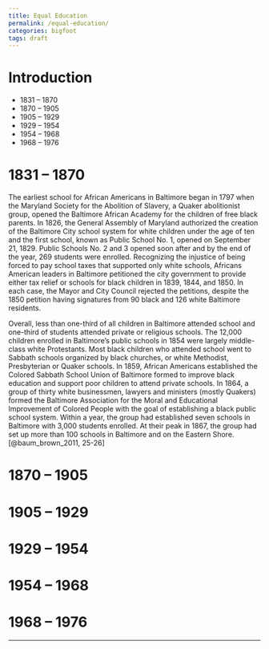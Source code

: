 ```yaml
---
title: Equal Education
permalink: /equal-education/
categories: bigfoot
tags: draft
---
```


# Introduction

- 1831 – 1870
- 1870 – 1905
- 1905 – 1929
- 1929 – 1954
- 1954 – 1968
- 1968 – 1976

# 1831 – 1870

The earliest school for African Americans in Baltimore began in 1797 when the Maryland Society for the Abolition of Slavery, a Quaker abolitionist group, opened the Baltimore African Academy for the children of free black parents. In 1826, the General Assembly of Maryland authorized the creation of the Baltimore City school system for white children under the age of ten and the first school, known as Public School No. 1, opened on September 21, 1829. Public Schools No. 2 and 3 opened soon after and by the end of the year, 269 students were enrolled. Recognizing the injustice of being forced to pay school taxes that supported only white schools, Africans American leaders in Baltimore petitioned the city government to provide either tax relief or schools for black children in 1839, 1844, and 1850. In each case, the Mayor and City Council rejected the petitions, despite the 1850 petition having signatures from 90 black and 126 white Baltimore residents.

Overall, less than one-third of all children in Baltimore attended school and one-third of students attended private or religious schools. The 12,000 children enrolled in Baltimore’s public schools in 1854 were largely middle-class white Protestants. Most black children who attended school went to Sabbath schools organized by black churches, or white Methodist, Presbyterian or Quaker schools. In 1859, African Americans established the Colored Sabbath School Union of Baltimore formed to improve black education and support poor children to attend private schools. In 1864, a group of thirty white businessmen, lawyers and ministers (mostly Quakers) formed the Baltimore Association for the Moral and Educational Improvement of Colored People with the goal of establishing a black public school system. Within a year, the group had established seven schools in Baltimore with 3,000 students enrolled. At their peak in 1867, the group had set up more than 100 schools in Baltimore and on the Eastern Shore. [@baum_brown_2011, 25-26]

# 1870 – 1905

# 1905 – 1929

# 1929 – 1954

# 1954 – 1968

# 1968 – 1976

---
